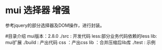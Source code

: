 # mui 选择器 增强

参考jquery的部分选择器及DOM操作，进行封装。

#目录介绍
mui版本：2.8.0
./src : 开发代码
	less:部分业务代码依赖的less
	lib: mui扩展
./build : 产出代码
	css ：产出css
	lib ：合并压缩后lib库
./test : 示例